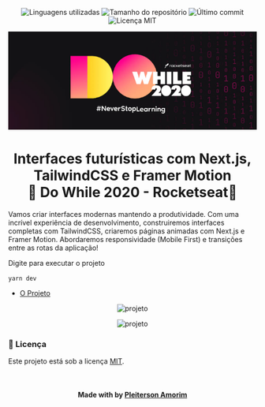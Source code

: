 <!-- Badges session -->
<p align="center">
  <!-- languages -->
  <img src="https://img.shields.io/github/languages/count/pleiterson/nlw2-discovery-proffy?style=social" alt="Linguagens utilizadas">
  <!-- repo size -->
  <img src="https://img.shields.io/github/repo-size/Pleiterson/nlw2-discovery-proffy?style=social" alt="Tamanho do repositório">
  <!-- last commit -->
  <img src="https://img.shields.io/github/last-commit/Pleiterson/nlw2-discovery-proffy?style=social" alt="Último commit">
  <!-- licence MIT -->
  <img src="https://img.shields.io/github/license/Pleiterson/nlw2-discovery-proffy?style=social" alt="Licença MIT">
</p>


<!--Banner session-->
<p align="center"><img src="./public/img/banner.png" alt="DoWhile" title="Do While 2020"></p>

<!--About session-->
<h1 align="center">Interfaces futurísticas com Next.js, TailwindCSS e Framer Motion<br>🚀 Do While 2020 - Rocketseat🚀</h1>

Vamos criar interfaces modernas mantendo a produtividade. Com uma incrível experiência de desenvolvimento, construiremos interfaces completas com TailwindCSS, criaremos páginas animadas com Next.js e Framer Motion. Abordaremos responsividade (Mobile First) e transições entre as rotas da aplicação!

Digite para executar o projeto
```
yarn dev
```

- [O Projeto](https://interfaces-next.vercel.app/)

<p align="center"><img src="./public/img/projeto.gif" alt="projeto"></p>
<p align="center"><img src="./public/img/projeto-r.gif" alt="projeto"></p>
 
<!--License session-->
<h3>📝 Licença</h3>

Este projeto está sob a licença [MIT](./LICENSE).

<!--Bottom session-->
<br><h4 align=center>Made with by <a target="_blank" href="https://pleiterson.vercel.app" >Pleiterson Amorim</a></h4>